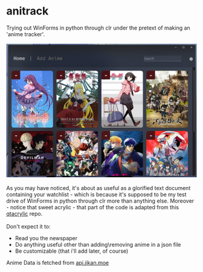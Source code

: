# anitrack
Trying out WinForms in python through clr under the pretext of making an 'anime tracker'.<br><br>
![preview](preview.png)
<br><br>
As you may have noticed, it's about as useful as a glorified text document containing your watchlist - which is because it's supposed to be my test drive of WinForms in python through clr more than anything else.
Moreover - notice that sweet acrylic - that part of the code is adapted from this [qtacrylic](https://github.com/nullex86/qtacrylic) repo.<br><br>
Don't expect it to:
- Read you the newspaper
- Do anything useful other than adding\removing anime in a json file
- Be customizable (that i'll add later, of course)

Anime Data is fetched from [api.jikan.moe](https://api.jikan.moe)
